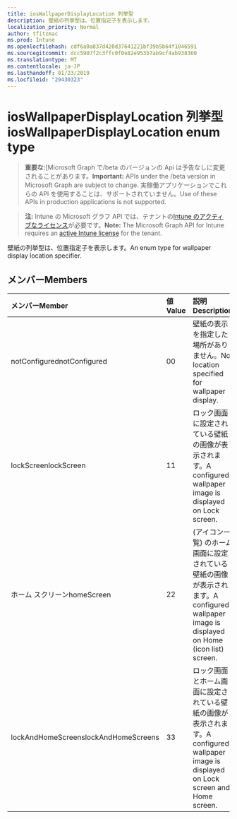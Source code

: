 ```yaml
---
title: iosWallpaperDisplayLocation 列挙型
description: 壁紙の列挙型は、位置指定子を表示します。
localization_priority: Normal
author: tfitzmac
ms.prod: Intune
ms.openlocfilehash: cdf6a0a837d420d37641221bf39b5b64f1046591
ms.sourcegitcommit: dcc5907f2c3ffc0f0e82e953b7ab9cf4ab938360
ms.translationtype: MT
ms.contentlocale: ja-JP
ms.lasthandoff: 01/23/2019
ms.locfileid: "29430323"
---
```

# <a name="ioswallpaperdisplaylocation-enum-type"></a><span data-ttu-id="6b610-103">iosWallpaperDisplayLocation 列挙型</span><span class="sxs-lookup"><span data-stu-id="6b610-103">iosWallpaperDisplayLocation enum type</span></span>

> <span data-ttu-id="6b610-104">**重要な:**[Microsoft Graph で/beta のバージョンの Api は予告なしに変更されることがあります。</span><span class="sxs-lookup"><span data-stu-id="6b610-104">**Important:** APIs under the /beta version in Microsoft Graph are subject to change.</span></span> <span data-ttu-id="6b610-105">実稼働アプリケーションでこれらの API を使用することは、サポートされていません。</span><span class="sxs-lookup"><span data-stu-id="6b610-105">Use of these APIs in production applications is not supported.</span></span>

> <span data-ttu-id="6b610-106">**注:** Intune の Microsoft グラフ API では、テナントの[Intune のアクティブなライセンス](https://go.microsoft.com/fwlink/?linkid=839381)が必要です。</span><span class="sxs-lookup"><span data-stu-id="6b610-106">**Note:** The Microsoft Graph API for Intune requires an [active Intune license](https://go.microsoft.com/fwlink/?linkid=839381) for the tenant.</span></span>

<span data-ttu-id="6b610-107">壁紙の列挙型は、位置指定子を表示します。</span><span class="sxs-lookup"><span data-stu-id="6b610-107">An enum type for wallpaper display location specifier.</span></span>

## <a name="members"></a><span data-ttu-id="6b610-108">メンバー</span><span class="sxs-lookup"><span data-stu-id="6b610-108">Members</span></span>
|<span data-ttu-id="6b610-109">メンバー</span><span class="sxs-lookup"><span data-stu-id="6b610-109">Member</span></span>|<span data-ttu-id="6b610-110">値</span><span class="sxs-lookup"><span data-stu-id="6b610-110">Value</span></span>|<span data-ttu-id="6b610-111">説明</span><span class="sxs-lookup"><span data-stu-id="6b610-111">Description</span></span>|
|:---|:---|:---|
|<span data-ttu-id="6b610-112">notConfigured</span><span class="sxs-lookup"><span data-stu-id="6b610-112">notConfigured</span></span>|<span data-ttu-id="6b610-113">0</span><span class="sxs-lookup"><span data-stu-id="6b610-113">0</span></span>|<span data-ttu-id="6b610-114">壁紙の表示を指定した場所がありません。</span><span class="sxs-lookup"><span data-stu-id="6b610-114">No location specified for wallpaper display.</span></span>|
|<span data-ttu-id="6b610-115">lockScreen</span><span class="sxs-lookup"><span data-stu-id="6b610-115">lockScreen</span></span>|<span data-ttu-id="6b610-116">1</span><span class="sxs-lookup"><span data-stu-id="6b610-116">1</span></span>|<span data-ttu-id="6b610-117">ロック画面に設定されている壁紙の画像が表示されます。</span><span class="sxs-lookup"><span data-stu-id="6b610-117">A configured wallpaper image is displayed on Lock screen.</span></span>|
|<span data-ttu-id="6b610-118">ホーム スクリーン</span><span class="sxs-lookup"><span data-stu-id="6b610-118">homeScreen</span></span>|<span data-ttu-id="6b610-119">2</span><span class="sxs-lookup"><span data-stu-id="6b610-119">2</span></span>|<span data-ttu-id="6b610-120">(アイコン一覧) のホーム画面に設定されている壁紙の画像が表示されます。</span><span class="sxs-lookup"><span data-stu-id="6b610-120">A configured wallpaper image is displayed on Home (icon list) screen.</span></span>|
|<span data-ttu-id="6b610-121">lockAndHomeScreens</span><span class="sxs-lookup"><span data-stu-id="6b610-121">lockAndHomeScreens</span></span>|<span data-ttu-id="6b610-122">3</span><span class="sxs-lookup"><span data-stu-id="6b610-122">3</span></span>|<span data-ttu-id="6b610-123">ロック画面とホーム画面に設定されている壁紙の画像が表示されます。</span><span class="sxs-lookup"><span data-stu-id="6b610-123">A configured wallpaper image is displayed on Lock screen and Home screen.</span></span>|




